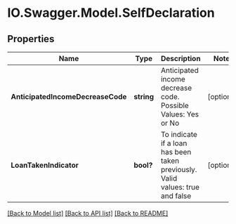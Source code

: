 # IO.Swagger.Model.SelfDeclaration
## Properties

Name | Type | Description | Notes
------------ | ------------- | ------------- | -------------
**AnticipatedIncomeDecreaseCode** | **string** | Anticipated income decrease code. Possible Values: Yes or No | [optional] 
**LoanTakenIndicator** | **bool?** | To indicate if a loan has been taken previously. Valid values: true and false | [optional] 

[[Back to Model list]](../README.md#documentation-for-models) [[Back to API list]](../README.md#documentation-for-api-endpoints) [[Back to README]](../README.md)

